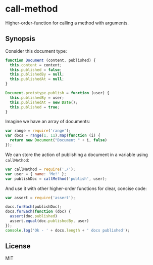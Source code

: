 # call-method

Higher-order-function for calling a method with arguments.

## Synopsis

Consider this document type:

```javascript
function Document (content, published) {
  this.content = content;
  this.published = false;
  this.publishedBy = null;
  this.publishedAt = null;
}

Document.prototype.publish = function (user) {
  this.publishedBy = user;
  this.publishedAt = new Date();
  this.published = true;
}
```

Imagine we have an array of documents:

```javascript
var range = require('range');
var docs = range(1, 11).map(function (i) {
  return new Document("Document " + i, false)
});
```

We can store the action of publishing a document in a variable using `callMethod`:

```javascript
var callMethod = require('./');
var user = { name: 'Me!' };
var publishDoc = callMethod('publish', user);
```

And use it with other higher-order functions for clear, concise code:

```javascript
var assert = require('assert');

docs.forEach(publishDoc);
docs.forEach(function (doc) {
  assert(doc.published)
  assert.equal(doc.publishedBy, user)
});
console.log('Ok - ' + docs.length + ' docs published');
```

## License

MIT

